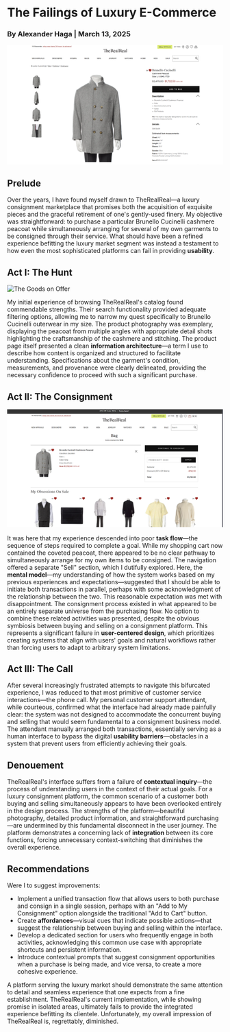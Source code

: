 # The Failings of Luxury E-Commerce

### By Alexander Haga | March 13, 2025

![The Peacoat in Question](image_2025-03-13_170502488.png)

## Prelude

Over the years, I have found myself drawn to TheRealReal—a luxury consignment marketplace that promises both the acquisition of exquisite pieces and the graceful retirement of one's gently-used finery. My objective was straightforward: to purchase a particular Brunello Cucinelli cashmere peacoat while simultaneously arranging for several of my own garments to be consigned through their service.
What should have been a refined experience befitting the luxury market segment was instead a testament to how even the most sophisticated platforms can fail in providing **usability**.

## Act I: The Hunt

![The Goods on Offer](https://github.com/user-attachments/assets/9f9a177b-4565-4df6-940d-2da4999f2a3c)


My initial experience of browsing TheRealReal's catalog found commendable strengths. Their search functionality provided adequate filtering options, allowing me to narrow my quest specifically to Brunello Cucinelli outerwear in my size. The product photography was exemplary, displaying the peacoat from multiple angles with appropriate detail shots highlighting the craftsmanship of the cashmere and stitching.
The product page itself presented a clean **information architecture**—a term I use to describe how content is organized and structured to facilitate understanding. Specifications about the garment's condition, measurements, and provenance were clearly delineated, providing the necessary confidence to proceed with such a significant purchase.

## Act II: The Consignment

![The Shopping Cart](image_2025-03-13_170921350.png)

It was here that my experience descended into poor **task flow**—the sequence of steps required to complete a goal. While my shopping cart now contained the coveted peacoat, there appeared to be no clear pathway to simultaneously arrange for my own items to be consigned.
The navigation offered a separate "Sell" section, which I dutifully explored. Here, the **mental model**—my understanding of how the system works based on my previous experiences and expectations—suggested that I should be able to initiate both transactions in parallel, perhaps with some acknowledgment of the relationship between the two. This reasonable expectation was met with disappointment.
The consignment process existed in what appeared to be an entirely separate universe from the purchasing flow. No option to combine these related activities was presented, despite the obvious symbiosis between buying and selling on a consignment platform. This represents a significant failure in **user-centered design**, which prioritizes creating systems that align with users' goals and natural workflows rather than forcing users to adapt to arbitrary system limitations.

## Act III: The Call

After several increasingly frustrated attempts to navigate this bifurcated experience, I was reduced to that most primitive of customer service interactions—the phone call. My personal customer support attendant, while courteous, confirmed what the interface had already made painfully clear: the system was not designed to accommodate the concurrent buying and selling that would seem fundamental to a consignment business model.
The attendant manually arranged both transactions, essentially serving as a human interface to bypass the digital **usability barriers**—obstacles in a system that prevent users from efficiently achieving their goals.

## Denouement

TheRealReal's interface suffers from a failure of **contextual inquiry**—the process of understanding users in the context of their actual goals. For a luxury consignment platform, the common scenario of a customer both buying and selling simultaneously appears to have been overlooked entirely in the design process.
The strengths of the platform—beautiful photography, detailed product information, and straightforward purchasing—are undermined by this fundamental disconnect in the user journey. The platform demonstrates a concerning lack of **integration** between its core functions, forcing unnecessary context-switching that diminishes the overall experience.

## Recommendations

Were I to suggest improvements:

- Implement a unified transaction flow that allows users to both purchase and consign in a single session, perhaps with an "Add to My Consignment" option alongside the traditional "Add to Cart" button.
- Create **affordances**—visual cues that indicate possible actions—that suggest the relationship between buying and selling within the interface.
- Develop a dedicated section for users who frequently engage in both activities, acknowledging this common use case with appropriate shortcuts and persistent information.
- Introduce contextual prompts that suggest consignment opportunities when a purchase is being made, and vice versa, to create a more cohesive experience.

A platform serving the luxury market should demonstrate the same attention to detail and seamless experience that one expects from a fine establishment. TheRealReal's current implementation, while showing promise in isolated areas, ultimately fails to provide the integrated experience befitting its clientele. Unfortunately, my overall impression of TheRealReal is, regrettably, diminished.

